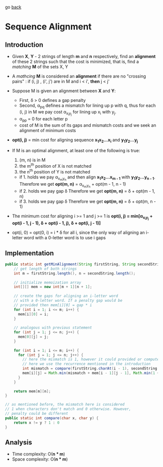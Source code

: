 go [back](DP-MENU.md)

# __Sequence Alignment__

## __Introduction__

* Given **X**, **Y** - 2 strings of length **m** and **n** respectively, find an **alignment** of these 2 strings such that the cost is minimized, that is, find a _matching_ **M** of the sets X, Y
* A _mathcing_ **M** is considered an **alignment** if there are no "crossing pairs" : if (i, j) , (i', j') are in M and i < i', **then** j < j'
* Suppose M is given an alignment between **X** and **Y**:
    * First, &delta; > 0 defines a gap penalty
    * Second, &alpha;<sub>pq</sub> defines a mismatch for lining up p with q, thus for each (i, j) in M we pay cost 
    &alpha;<sub>x<sub>i</sub>y<sub>j</sub></sub> for lining up x<sub>i</sub> with y<sub>j</sub>. 
    * &alpha;<sub>pp</sub> = 0 for each letter p
    * cost of M is the sum of its gaps and mismatch costs and we seek an alignment of minimum costs

* **opt(i, j)** = min cost for aligning sequence **x<sub>1</sub>x<sub>2</sub>...x<sub>i</sub>** and **y<sub>1</sub>y<sub>2</sub>...y<sub>j</sub>**

* If M is an optimal alignment, at least one of the following is true: 
    1. (m, n) is in M
    2. the m<sup>th</sup> position of X is not matched
    3. the n<sup>th</sup> position of Y is not matched
    * if 1. holds we pay &alpha;<sub>x<sub>m</sub>y<sub>n</sub></sub> and then align **x<sub>1</sub>x<sub>2</sub>...x<sub>m - 1</sub>** with **y<sub>1</sub>y<sub>2</sub>...y<sub>n - 1</sub>**. 
    Therefore we get **opt(m, n)** = &alpha;<sub>x<sub>m</sub>y<sub>n</sub></sub> + opt(m - 1, n - 1)
    * if 2. holds we pay gap &delta; 
    Therefore we get **opt(m, n)** = &delta; + opt(m - 1, n)
    * if 3. holds we pay gap &delta;
    Therefore we get **opt(m, n)** = &delta; + opt(m, n - 1)

* The minimum cost for aligning i >= 1 and j >= 1 is
**opt(i, j) = min[&alpha;<sub>x<sub>i</sub>y<sub>j</sub></sub> + opt(i - 1, j - 1), &delta; + opt(i - 1, j), &delta; + opt(i, j - 1)]**

* opt(i, 0) = opt(0, i) = i * &delta; for all i, since the only way of aligning an i-letter word with a 0-letter word is to use i gaps

## __Implementation__

```java
public static int getMinAlignment(String firstString, String secondString) {
    // get length of both strings
    int m = firstString.length(), n = secondString.length(); 
    
    // initialize memoization array
    int[][] mem = new int[m + 1][n + 1]; 
    
    // create the gaps for aligning an i-letter word 
    // with a 0-letter word. If a penalty gap would be 
    // provided then mem[i][0] = gap * i
    for (int i = 1; i <= m; i++) {
      mem[i][0] = i;
    }
    
    // analogous with previous statement
    for (int j = 1; j <= n; j++) {
      mem[0][j] = j;
    }
    
    for (int i = 1; i <= m; i++) {
      for (int j = 1; j <= n; j++) {
        // here the mismatch is 1, however it could provided or computed beforehand as something else
        // here we use the recurrence mentioned in the introduction
        int mismatch = compare(firstString.charAt(i - 1), secondString.charAt(j - 1));
        mem[i][j] = Math.min(mismatch + mem[i - 1][j - 1], Math.min(1 + mem[i - 1][j], 1 + mem[i][j - 1]));
      }
    }
    
    return mem[m][n];
}

// as mentioned before, the mismatch here is considered
// 1 when characters don't match and 0 otherwise. However, 
// penalty could be different
public static int compare(char x, char y) {
    return x != y ? 1 : 0
}
```

## __Analysis__

* Time complexity: O(**n * m**)
* Space complexity: O(**n * m**)


  

